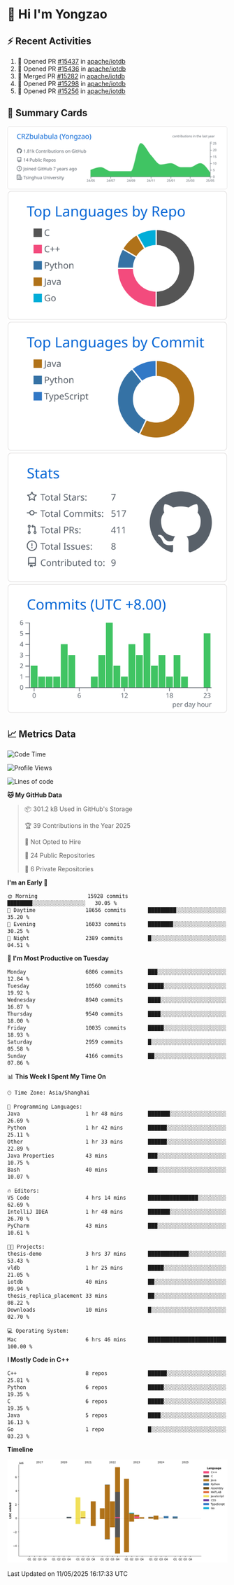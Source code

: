 # 👋 Hi I'm Yongzao

## ⚡ Recent Activities
<!--START_SECTION:activity-->
1. 💪 Opened PR [#15437](https://github.com/apache/iotdb/pull/15437) in [apache/iotdb](https://github.com/apache/iotdb)
2. 💪 Opened PR [#15436](https://github.com/apache/iotdb/pull/15436) in [apache/iotdb](https://github.com/apache/iotdb)
3. 🎉 Merged PR [#15282](https://github.com/apache/iotdb/pull/15282) in [apache/iotdb](https://github.com/apache/iotdb)
4. 💪 Opened PR [#15298](https://github.com/apache/iotdb/pull/15298) in [apache/iotdb](https://github.com/apache/iotdb)
5. 💪 Opened PR [#15256](https://github.com/apache/iotdb/pull/15256) in [apache/iotdb](https://github.com/apache/iotdb)
<!--END_SECTION:activity-->

## 🎑 Summary Cards

[![](https://raw.githubusercontent.com/CRZbulabula/CRZbulabula/main/profile-summary-card-output/github/0-profile-details.svg)](https://github.com/vn7n24fzkq/github-profile-summary-cards)
[![](https://raw.githubusercontent.com/CRZbulabula/CRZbulabula/main/profile-summary-card-output/github/1-repos-per-language.svg)](https://github.com/vn7n24fzkq/github-profile-summary-cards) [![](https://raw.githubusercontent.com/CRZbulabula/CRZbulabula/main/profile-summary-card-output/github/2-most-commit-language.svg)](https://github.com/vn7n24fzkq/github-profile-summary-cards)
[![](https://raw.githubusercontent.com/CRZbulabula/CRZbulabula/main/profile-summary-card-output/github/3-stats.svg)](https://github.com/vn7n24fzkq/github-profile-summary-cards) [![](https://raw.githubusercontent.com/CRZbulabula/CRZbulabula/main/profile-summary-card-output/github/4-productive-time.svg)](https://github.com/vn7n24fzkq/github-profile-summary-cards)

## 📈 Metrics Data

<!--START_SECTION:waka-->
![Code Time](http://img.shields.io/badge/Code%20Time-860%20hrs%201%20min-blue)

![Profile Views](http://img.shields.io/badge/Profile%20Views-0-blue)

![Lines of code](https://img.shields.io/badge/From%20Hello%20World%20I%27ve%20Written-31.0%20million%20lines%20of%20code-blue)

**🐱 My GitHub Data** 

> 📦 301.2 kB Used in GitHub's Storage 
 > 
> 🏆 39 Contributions in the Year 2025
 > 
> 🚫 Not Opted to Hire
 > 
> 📜 24 Public Repositories 
 > 
> 🔑 6 Private Repositories 
 > 
**I'm an Early 🐤** 

```text
🌞 Morning                15928 commits       ████████░░░░░░░░░░░░░░░░░   30.05 % 
🌆 Daytime                18656 commits       █████████░░░░░░░░░░░░░░░░   35.20 % 
🌃 Evening                16033 commits       ████████░░░░░░░░░░░░░░░░░   30.25 % 
🌙 Night                  2389 commits        █░░░░░░░░░░░░░░░░░░░░░░░░   04.51 % 
```
📅 **I'm Most Productive on Tuesday** 

```text
Monday                   6806 commits        ███░░░░░░░░░░░░░░░░░░░░░░   12.84 % 
Tuesday                  10560 commits       █████░░░░░░░░░░░░░░░░░░░░   19.92 % 
Wednesday                8940 commits        ████░░░░░░░░░░░░░░░░░░░░░   16.87 % 
Thursday                 9540 commits        ████░░░░░░░░░░░░░░░░░░░░░   18.00 % 
Friday                   10035 commits       █████░░░░░░░░░░░░░░░░░░░░   18.93 % 
Saturday                 2959 commits        █░░░░░░░░░░░░░░░░░░░░░░░░   05.58 % 
Sunday                   4166 commits        ██░░░░░░░░░░░░░░░░░░░░░░░   07.86 % 
```


📊 **This Week I Spent My Time On** 

```text
🕑︎ Time Zone: Asia/Shanghai

💬 Programming Languages: 
Java                     1 hr 48 mins        ███████░░░░░░░░░░░░░░░░░░   26.69 % 
Python                   1 hr 42 mins        ██████░░░░░░░░░░░░░░░░░░░   25.11 % 
Other                    1 hr 33 mins        ██████░░░░░░░░░░░░░░░░░░░   22.89 % 
Java Properties          43 mins             ███░░░░░░░░░░░░░░░░░░░░░░   10.75 % 
Bash                     40 mins             ███░░░░░░░░░░░░░░░░░░░░░░   10.07 % 

🔥 Editors: 
VS Code                  4 hrs 14 mins       ████████████████░░░░░░░░░   62.69 % 
IntelliJ IDEA            1 hr 48 mins        ███████░░░░░░░░░░░░░░░░░░   26.70 % 
PyCharm                  43 mins             ███░░░░░░░░░░░░░░░░░░░░░░   10.61 % 

🐱‍💻 Projects: 
thesis-demo              3 hrs 37 mins       █████████████░░░░░░░░░░░░   53.43 % 
vldb                     1 hr 25 mins        █████░░░░░░░░░░░░░░░░░░░░   21.05 % 
iotdb                    40 mins             ██░░░░░░░░░░░░░░░░░░░░░░░   09.94 % 
thesis_replica_placement 33 mins             ██░░░░░░░░░░░░░░░░░░░░░░░   08.22 % 
Downloads                10 mins             █░░░░░░░░░░░░░░░░░░░░░░░░   02.70 % 

💻 Operating System: 
Mac                      6 hrs 46 mins       █████████████████████████   100.00 % 
```

**I Mostly Code in C++** 

```text
C++                      8 repos             ██████░░░░░░░░░░░░░░░░░░░   25.81 % 
Python                   6 repos             █████░░░░░░░░░░░░░░░░░░░░   19.35 % 
C                        6 repos             █████░░░░░░░░░░░░░░░░░░░░   19.35 % 
Java                     5 repos             ████░░░░░░░░░░░░░░░░░░░░░   16.13 % 
Go                       1 repo              █░░░░░░░░░░░░░░░░░░░░░░░░   03.23 % 
```



**Timeline**

![Lines of Code chart](https://raw.githubusercontent.com/CRZbulabula/CRZbulabula/main/assets/bar_graph.png)


 Last Updated on 11/05/2025 16:17:33 UTC
<!--END_SECTION:waka-->

